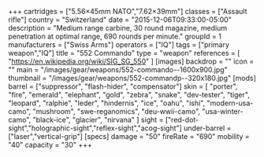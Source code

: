 +++
cartridges = ["5.56×45mm NATO","7.62×39mm"]
classes = ["Assault rifle"]
country = "Switzerland"
date = "2015-12-06T09:33:00-05:00"
description = "Medium range carbine, 30 round magazine, medium penetration at optimal range, 690 rounds per minute."
groupId = 1
manufacturers = ["Swiss Arms"]
operators = ["IQ"]
tags = ["primary weapon","IQ"]
title = "552 Commando"
type = "weapon"
references = [
  "https://en.wikipedia.org/wiki/SIG_SG_550"
]
[images]
  backdrop = ""
  icon = ""
  main = "/images/gear/weapons/552-commando--1600x900.jpg"
  thumbnail = "/images/gear/weapons/552-commandp--320x180.jpg"
[mods]
  barrel = ["suppressor", "flash-hider", "compensator"]
  skin = [
    "porter",
    "fire",
    "emerald",
    "elephant",
    "gold",
    "zebra",
    "snake",
    "dev-tester",
    "tiger",
    "leopard",
    "ralphie",
    "leder",
    "hindernis",
    "ice",
    "oahu",
    "ishi",
    "modern-usa-camo",
    "mushroom",
    "swe-reganomics",
    "deu-wwii-camo",
    "usa-winter-camo",
    "black-ice",
    "glacier",
    "nirvana"
  ]
  sight = ["red-dot-sight","holographic-sight","reflex-sight","acog-sight"]
  under-barrel = ["laser","vertical-grip"]
[specs]
  damage = "50"
  fireRate = "690"
  mobility = "40"
  capacity = "30"
+++
